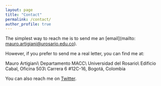 ```yaml
---
layout: page
title: "Contact"
permalink: /contact/
author_profile: true
---
```


The simplest way to reach me is to send me an [email](mailto: mauro.artigiani@urosario.edu.co).

However, if you prefer to send me a real letter, you can find me at:

Mauro Artigiani\\
Departamento MACC\\
Universidad del Rosario\\
Edificio Cabal, Oficina 503\\
Carrera 6 #12C-16, Bogotá, Colombia

You can also reach me on [Twitter](https://twitter.com/m_artigiani).

